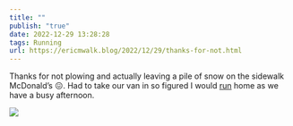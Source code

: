 ```yaml
---
title: ""
publish: "true"
date: 2022-12-29 13:28:28
tags: Running
url: https://ericmwalk.blog/2022/12/29/thanks-for-not.html
---
```


Thanks for not plowing and actually leaving a pile of snow on the sidewalk McDonald’s 😖. Had to take our van in so figured I would [run](http://www.strava.com/activities/8307411535) home as we have a busy afternoon.


![](https://ericmwalk.blog/uploads/2022/c741eedde9.jpg)